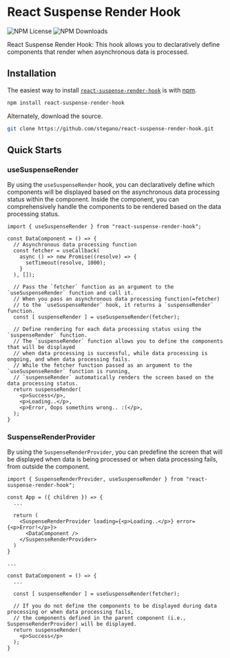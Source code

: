 # React Suspense Render Hook
![NPM License](https://img.shields.io/npm/l/react-suspense-render-hook)
![NPM Downloads](https://img.shields.io/npm/dw/react-suspense-render-hook)

React Suspense Render Hook: This hook allows you to declaratively define components that render when asynchronous data is processed.

## Installation

The easiest way to install [`react-suspense-render-hook`](https://www.npmjs.com/package/react-suspense-render-hook) is with [npm](https://www.npmjs.com/).

```bash
npm install react-suspense-render-hook
```

Alternately, download the source.

```bash
git clone https://github.com/stegano/react-suspense-render-hook.git
```

## Quick Starts

### useSuspenseRender 
By using the `useSuspenseRender` hook, you can declaratively define which components will be displayed based on the asynchronous data processing status within the component. 
Inside the component, you can comprehensively handle the components to be rendered based on the data processing status.

```tsx
import { useSuspenseRender } from "react-suspense-render-hook";

const DataComponent = () => {
  // Asynchronous data processing function
  const fetcher = useCallback(
    async () => new Promise((resolve) => {
      setTimeout(resolve, 1000);
    }
  ), []);

  // Pass the `fetcher` function as an argument to the `useSuspenseRender` function and call it.
  // When you pass an asynchronous data processing function(=fetcher) 
  // to the `useSuspenseRender` hook, it returns a `suspenseRender` function.
  const [ suspenseRender ] = useSuspenseRender(fetcher);

  // Define rendering for each data processing status using the `suspenseRender` function.
  // The `suspenseRender` function allows you to define the components that will be displayed 
  // when data processing is successful, while data processing is ongoing, and when data processing fails. 
  // While the fetcher function passed as an argument to the `useSuspenseRender` function is running, 
  // `suspenseRender` automatically renders the screen based on the data processing status.
  return suspenseRender(
    <p>Success</p>,
    <p>Loading..</p>,
    <p>Error, Oops somethins wrong.. :(</p>,
  );
}
```

### SuspenseRenderProvider
By using the `SuspenseRenderProvider`, you can predefine the screen that will be displayed when data is being processed or when data processing fails, from outside the component.

```tsx
import { SuspenseRenderProvider, useSuspenseRender } from "react-suspense-render-hook";

const App = ({ children }) => {
  ...

  return (
    <SuspenseRenderProvider loading={<p>Loading..</p>} error={<p>Error!</p>}>
      <DataComponent />
    </SuspenseRenderProvider>
  )
}

...

const DataComponent = () => {
  ...

  const [ suspenseRender ] = useSuspenseRender(fetcher);

  // If you do not define the components to be displayed during data processing or when data processing fails, 
  // the components defined in the parent component (i.e., SuspenseRenderProvider) will be displayed.
  return suspenseRender(
    <p>Success</p>
  );
}
```